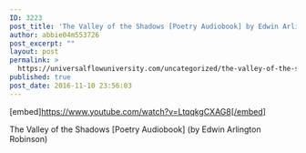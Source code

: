 ```yaml
---
ID: 3223
post_title: 'The Valley of the Shadows [Poetry Audiobook] by Edwin Arlington Robinson'
author: abbie04m553726
post_excerpt: ""
layout: post
permalink: >
  https://universalflowuniversity.com/uncategorized/the-valley-of-the-shadows-poetry-audiobook-by-edwin-arlington-robinson/
published: true
post_date: 2016-11-10 23:56:03
---
```

[embed]https://www.youtube.com/watch?v=LtqqkgCXAG8[/embed]<br>
<p>The Valley of the Shadows [Poetry Audiobook] (by Edwin Arlington Robinson)</p>